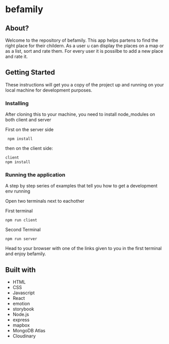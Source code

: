 # befamily

## About?

Welcome to the repository of befamily. This app helps partens to find the right place for their childern.
As a user u can display the places on a map or as a list, sort and rate them. For every user it is possilbe to add a new place and rate it.

## Getting Started

These instructions will get you a copy of the project up and running on your local machine for development purposes.

### Installing

After cloning this to your machine, you need to install node_modules on both client and server

First on the server side

```
 npm install
```

then on the client side:

```
client
npm install
```

### Running the application

A step by step series of examples that tell you how to get a development env running

Open two terminals next to eachother

First terminal

```
npm run client
```

Second Terminal

```
npm run server
```

Head to your browser with one of the links given to you in the first terminal and enjoy befamily.

## Built with

- HTML
- CSS
- Javascript
- React
- emotion
- storybook
- Node.js
- express
- mapbox
- MongoDB Atlas
- Cloudinary

